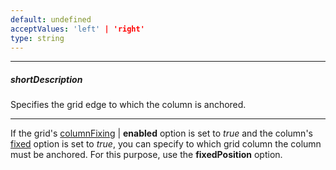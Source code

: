 ```yaml
---
default: undefined
acceptValues: 'left' | 'right'
type: string
---
```

---
##### shortDescription
Specifies the grid edge to which the column is anchored.

---
If the grid's [columnFixing](/api-reference/10%20UI%20Widgets/dxDataGrid/1%20Configuration/columnFixing '/Documentation/ApiReference/UI_Widgets/dxDataGrid/Configuration/columnFixing/') | **enabled** option is set to *true* and the column's [fixed](/api-reference/10%20UI%20Widgets/dxDataGrid/1%20Configuration/columns/fixed.md '/Documentation/ApiReference/UI_Widgets/dxDataGrid/Configuration/columns/#fixed') option is set to *true*, you can specify to which grid column the column must be anchored. For this purpose, use the **fixedPosition** option.